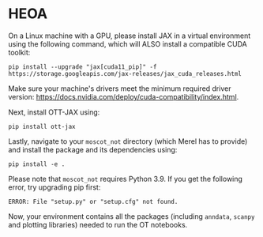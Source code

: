 # HEOA

On a Linux machine with a GPU, please install JAX in a virtual environment using the following command, which will ALSO install a compatible CUDA toolkit:
```
pip install --upgrade "jax[cuda11_pip]" -f https://storage.googleapis.com/jax-releases/jax_cuda_releases.html
```
Make sure your machine's drivers meet the minimum required driver version:
https://docs.nvidia.com/deploy/cuda-compatibility/index.html.

Next, install OTT-JAX using:
```
pip install ott-jax
```
Lastly, navigate to your `moscot_not` directory (which Merel has to provide) and install the package and its dependencies using:
```
pip install -e .
```
Please note that `moscot_not` requires Python 3.9. If you get the following error, try upgrading pip first:
``` 
ERROR: File "setup.py" or "setup.cfg" not found.
```
Now, your environment contains all the packages (including `anndata`, `scanpy` and plotting libraries) needed to run the OT notebooks.
